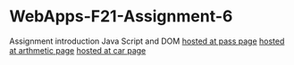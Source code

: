 # WebApps-F21-Assignment-6
Assignment introduction Java Script and DOM
[hosted at pass page](https://44-563-webapps-f21.github.io/webapps-f21-assignment-6-cheipuri/pass.html)
[hosted at arthmetic page](https://44-563-webapps-f21.github.io/webapps-f21-assignment-6-cheipuri/arithmetic.html)
[hosted at car page](https://44-563-webapps-f21.github.io/webapps-f21-assignment-6-cheipuri/car.html)